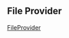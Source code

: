 ## File Provider

[FileProvider](https://developer.android.com/reference/androidx/core/content/FileProvider)